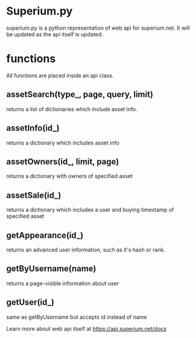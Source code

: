 # Superium.py
superium.py is a python representation of web api for superium.net. It will be updated as the api itself is updated.

# functions
All functions are placed inside an api class.

## assetSearch(type_, page, query, limit)
returns a list of dictionaries which include asset info.

## assetInfo(id_)
returns a dictionary which includes asset info

## assetOwners(id_, limit, page)

returns a dictionary with owners of specified asset

## assetSale(id_)
returns a dictionary which includes a user and buying timestamp of specified asset

## getAppearance(id_)
returns an advanced user information, such as it's hash or rank.

## getByUsername(name)
returns a page-visible information about user

## getUser(id_)
same as getByUsername but accepts id instead of name

Learn more about web api itself at https://api.superium.net/docs